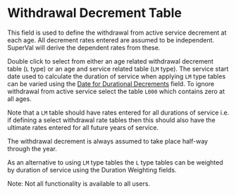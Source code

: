 # Withdrawal Decrement Table

This field is used to define the withdrawal from active service
decrement at each age. All decrement rates entered are assumed to be
independent. SuperVal will derive the dependent rates from these.

Double click to select from either an age related withdrawal decrement
table (`L` type) or an age and service related table (`LM` type). The
service start date used to calculate the duration of service when
applying `LM` type tables can be varied using the [Date for Durational
Decrements](actives_basis+durndate.md) field. To ignore withdrawal from
active service select the table `L000` which contains zero at all ages.

Note that a `LM` table should have rates entered for all durations of
service i.e. if defining a select withdrawal rate tables then this should
also have the ultimate rates entered for all future years of service.

The withdrawal decrement is always assumed to take place half-way
through the year.

As an alternative to using `LM` type tables the `L` type tables can be
weighted by duration of service using the Duration Weighting fields.

Note: Not all functionality is available to all users.
